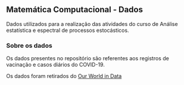 ## Matemática Computacional - Dados

Dados utilizados para a realização das atividades do curso de Análise estatística e espectral de processos estocásticos.

### Sobre os dados

Os dados presentes no repositório são referentes aos registros de vacinação e casos diários do COVID-19.

Os dados foram retirados do [Our World in Data](https://ourworldindata.org/coronavirus)
